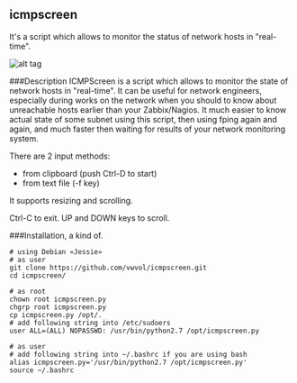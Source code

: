 ## icmpscreen
It's a script which allows to monitor the status of network hosts in "real-time".

![alt tag](http://i.imgur.com/FqyOPl5.gif)

###Description
ICMPScreen is a script which allows to monitor the state 
of network hosts in "real-time". It can be useful for network engineers,
especially during works on the network when you should to know about
unreachable hosts earlier than your Zabbix/Nagios.
It much easier to know actual state of some subnet using this script,
then using fping again and again, and much faster then waiting for
results of your network monitoring system.

There are 2 input methods:
- from clipboard (push Ctrl-D to start)
- from text file (-f key)

It supports resizing and scrolling.

Ctrl-C to exit.
UP and DOWN keys to scroll.

###Installation, a kind of.
```
# using Debian «Jessie»
# as user
git clone https://github.com/vwvol/icmpscreen.git
cd icmpscreen/

# as root
chown root icmpscreen.py
chgrp root icmpscreen.py
cp icmpscreen.py /opt/.
# add following string into /etc/sudoers
user ALL=(ALL) NOPASSWD: /usr/bin/python2.7 /opt/icmpscreen.py

# as user
# add following string into ~/.bashrc if you are using bash
alias icmpscreen.py='/usr/bin/python2.7 /opt/icmpscreen.py'
source ~/.bashrc
```
